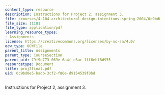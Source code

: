 ```yaml
---
content_type: resource
description: Instructions for Project 2, assignment 3.
file: /courses/4-104-architectural-design-intentions-spring-2004/0c9bd0e5badb3cf2f80ed9154539f0bd_proj2final.pdf
file_size: 11181
file_type: application/pdf
learning_resource_types:
- Assignments
license: https://creativecommons.org/licenses/by-nc-sa/4.0/
ocw_type: OCWFile
parent_title: Assignments
parent_type: CourseSection
parent_uid: 79f9e773-069e-6a4f-e3ac-1ff6ebf8d955
resourcetype: Document
title: proj2final.pdf
uid: 0c9bd0e5-badb-3cf2-f80e-d9154539f0bd
---
```

Instructions for Project 2, assignment 3.